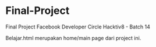 # Final-Project
Final Project Facebook Developer Circle Hacktiv8 - Batch 14


Belajar.html merupakan home/main page dari project ini.

